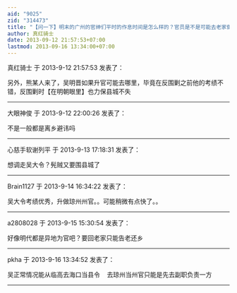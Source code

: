 ```yaml
---
aid: "9025"
zid: "314473"
title: "【问一下】明末的广州的官绅们平时的作息时间是怎么样的？官员是不是可能去老家做官？"
author: 真红骑士
date: 2013-09-12 21:57:53+07:00
lastmod: 2013-09-16 13:34:00+07:00
---
```


真红骑士 于 2013-9-12 21:57:53 发表了：

另外，熊某人来了，吴明晋如果升官可能去哪里，毕竟在反围剿之前他的考绩不错，反围剿时【在明朝眼里】也力保县城不失

---

大眼神俊 于 2013-9-12 22:00:26 发表了：

不是一般都是离乡避讳吗

---

心慈手软谢列平 于 2013-9-13 17:18:31 发表了：

想调走吴大令？髡贼又要围县城了

---

Brain1127 于 2013-9-14 16:34:22 发表了：

吴大令考绩优秀，升做琼州州官。。可能稍微有点快了。。

---

a2808028 于 2013-9-15 15:30:54 发表了：

好像明代都是异地为官吧？要回老家只能告老还乡

---

pkha 于 2013-9-16 13:34:52 发表了：

吴正常情况能从临高去海口当县令    去琼州当州官只能是先去副职负责一方

---
